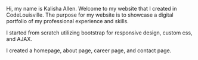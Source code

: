 <p> Hi, my name is Kalisha Allen. Welcome to my website that I created in CodeLouisville. The purpose for my website is to showcase a digital portfolio of my professional experience and skills. 

I started from scratch utilizing bootstrap for responsive design, custom css, and AJAX. 

I created a homepage, about page, career page, and contact page. </p>